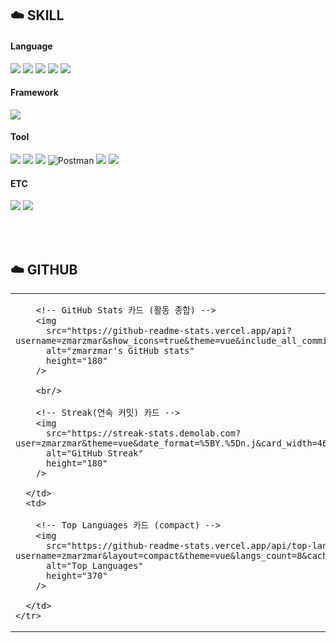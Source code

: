   <h2>☁️ SKILL </h2>

####  Language
<img src="https://img.shields.io/badge/python-3776AB?style=for-the-badge&logo=Python&logoColor=white"> <img src="https://img.shields.io/badge/C++-00599C?style=for-the-badge&logo=c%2B%2B&logoColor=white"> <img src="https://img.shields.io/badge/C-A8B9CC?style=for-the-badge&logo=c&logoColor=white"> <img src="https://img.shields.io/badge/java-007396?style=for-the-badge&logo=JAVA&logoColor=white"> <img src="https://img.shields.io/badge/JavaScript-008EC5?style=for-the-badge&logo=JavaScript&logoColor=#F7DF1E">
<br>

####  Framework
<img src="https://img.shields.io/badge/react-092E20?style=for-the-badge&logo=react&logoColor=white"> 

####  Tool

<img src="https://img.shields.io/badge/VS Code-007ACC?style=for-the-badge&logo=visualstudiocode&logoColor=white"> <img src="https://img.shields.io/badge/visual studio-5C2D91?style=for-the-badge&logo=visualstudio&logoColor=white"> <img src="https://img.shields.io/badge/IntelliJ-FF0C0C?style=for-the-badge&logo=intellijidea&logoColor=white"> ![Postman](https://img.shields.io/badge/Postman-FF6C37?style=for-the-badge&logo=postman&logoColor=white) <img src="https://img.shields.io/badge/github-181717?style=for-the-badge&logo=github&logoColor=white"> <img src="https://img.shields.io/badge/figma-F24E1E?style=for-the-badge&logo=figma&logoColor=white"> <br>

####  ETC
<img src="https://img.shields.io/badge/notion-000000?style=for-the-badge&logo=notion&logoColor=white"></a> <img src="https://img.shields.io/badge/discord-5865F2?style=for-the-badge&logo=discord&logoColor=white">
<br>

<br>

<br>

<h2>☁️ GITHUB</h2>

<!-- 2열 레이아웃: 왼쪽은 활동 통계, 오른쪽은 사용 언어 -->
<div align="center">

  <table>
    <tr>
      <td>

        <!-- GitHub Stats 카드 (활동 종합) -->
        <img 
          src="https://github-readme-stats.vercel.app/api?username=zmarzmar&show_icons=true&theme=vue&include_all_commits=true&count_private=true&line_height=24&cache_seconds=1800" 
          alt="zmarzmar's GitHub stats" 
          height="180"
        />

        <br/>

        <!-- Streak(연속 커밋) 카드 -->
        <img 
          src="https://streak-stats.demolab.com?user=zmarzmar&theme=vue&date_format=%5BY.%5Dn.j&card_width=465&hide_total_contributions=true&cache_seconds=1800" 
          alt="GitHub Streak"
          height="180"
        />

      </td>
      <td>

        <!-- Top Languages 카드 (compact) -->
        <img 
          src="https://github-readme-stats.vercel.app/api/top-langs/?username=zmarzmar&layout=compact&theme=vue&langs_count=8&cache_seconds=1800" 
          alt="Top Languages" 
          height="370"
        />

      </td>
    </tr>
  </table>

</div>


<br>


<!--
**hyuneu-n/hyuneu-n** is a ✨ _special_ ✨ repository because its `README.md` (this file) appears on your GitHub profile.

Here are some ideas to get you started:

- 🔭 I’m currently working on ...
- 🌱 I’m currently learning ...
- 👯 I’m looking to collaborate on ...
- 🤔 I’m looking for help with ...
- 💬 Ask me about ...
- 📫 How to reach me: ...
- 😄 Pronouns: ...
- ⚡ Fun fact: ...
-->
